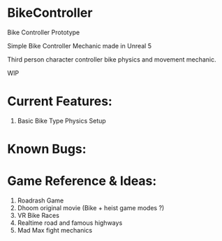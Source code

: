 # BikeController
Bike Controller Prototype

Simple Bike Controller Mechanic made in Unreal 5

Third person character controller bike physics and movement mechanic.

WIP

# Current Features:
1. Basic Bike Type Physics Setup


# Known Bugs:


# Game Reference & Ideas:
1. Roadrash Game
2. Dhoom original movie (Bike + heist game modes ?)
3. VR Bike Races
4. Realtime road and famous highways
5. Mad Max fight mechanics

